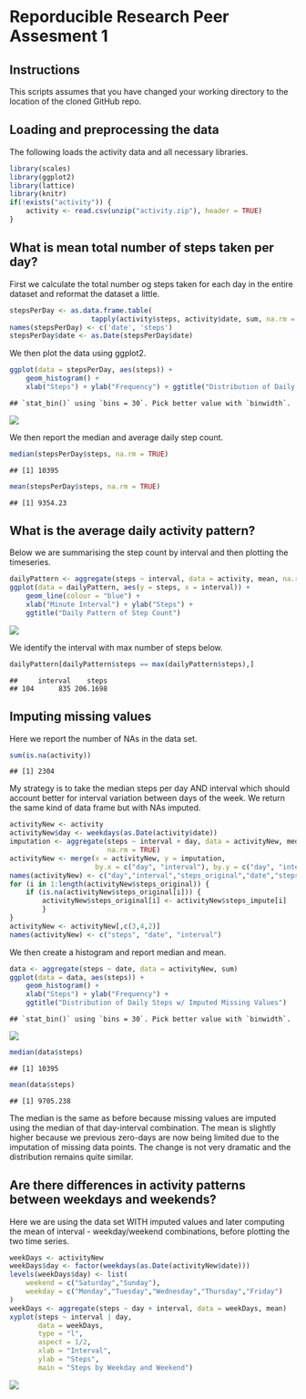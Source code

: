 # Reporducible Research Peer Assesment 1

## Instructions
This scripts assumes that you have changed your working directory to the 
location of the cloned GitHub repo.

## Loading and preprocessing the data
The following loads the activity data and all necessary libraries.

```r
library(scales)
library(ggplot2)
library(lattice)
library(knitr)
if(!exists("activity")) {
    activity <- read.csv(unzip("activity.zip"), header = TRUE)
}
```

## What is mean total number of steps taken per day?
First we calculate the total number og steps taken for each day in the entire 
dataset and reformat the dataset a little.

```r
stepsPerDay <- as.data.frame.table(
                    tapply(activity$steps, activity$date, sum, na.rm = TRUE))
names(stepsPerDay) <- c('date', 'steps')
stepsPerDay$date <- as.Date(stepsPerDay$date)
```

We then plot the data using ggplot2.

```r
ggplot(data = stepsPerDay, aes(steps)) + 
    geom_histogram() +
    xlab("Steps") + ylab("Frequency") + ggtitle("Distribution of Daily Steps")
```

```
## `stat_bin()` using `bins = 30`. Pick better value with `binwidth`.
```

![](PA1_template_files/figure-html/unnamed-chunk-3-1.png)<!-- -->

We then report the median and average daily step count.

```r
median(stepsPerDay$steps, na.rm = TRUE)
```

```
## [1] 10395
```

```r
mean(stepsPerDay$steps, na.rm = TRUE)
```

```
## [1] 9354.23
```

## What is the average daily activity pattern?
Below we are summarising the step count by interval and then plotting the
timeseries.

```r
dailyPattern <- aggregate(steps ~ interval, data = activity, mean, na.rm = TRUE)
ggplot(data = dailyPattern, aes(y = steps, x = interval)) + 
    geom_line(colour = "blue") +
    xlab("Minute Interval") + ylab("Steps") +
    ggtitle("Daily Pattern of Step Count")
```

![](PA1_template_files/figure-html/unnamed-chunk-5-1.png)<!-- -->

We identify the interval with max number of steps below.

```r
dailyPattern[dailyPattern$steps == max(dailyPattern$steps),]
```

```
##     interval    steps
## 104      835 206.1698
```

## Imputing missing values
Here we report the number of NAs in the data set.

```r
sum(is.na(activity))
```

```
## [1] 2304
```

My strategy is to take the median steps per day AND interval which should
account better for interval variation between days of the week.
We return the same kind of data frame but with NAs imputed.

```r
activityNew <- activity
activityNew$day <- weekdays(as.Date(activity$date))
imputation <- aggregate(steps ~ interval + day, data = activityNew, median,
                        na.rm = TRUE)
activityNew <- merge(x = activityNew, y = imputation, 
                     by.x = c("day", "interval"), by.y = c("day", "interval"))
names(activityNew) <- c("day","interval","steps_original","date","steps_impute")
for (i in 1:length(activityNew$steps_original)) {
    if (is.na(activityNew$steps_original[i])) {
        activityNew$steps_original[i] <- activityNew$steps_impute[i]
        }
}
activityNew <- activityNew[,c(3,4,2)]
names(activityNew) <- c("steps", "date", "interval")
```

We then create a histogram and report median and mean.

```r
data <- aggregate(steps ~ date, data = activityNew, sum)
ggplot(data = data, aes(steps)) + 
    geom_histogram() +
    xlab("Steps") + ylab("Frequency") + 
    ggtitle("Distribution of Daily Steps w/ Imputed Missing Values")
```

```
## `stat_bin()` using `bins = 30`. Pick better value with `binwidth`.
```

![](PA1_template_files/figure-html/unnamed-chunk-9-1.png)<!-- -->

```r
median(data$steps)
```

```
## [1] 10395
```

```r
mean(data$steps)
```

```
## [1] 9705.238
```

The median is the same as before because missing values are imputed using the
median of that day-interval combination. The mean is slightly higher because we 
previous zero-days are now being limited due to the imputation of missing data 
points. The change is not very dramatic and the distribution remains quite
similar.

## Are there differences in activity patterns between weekdays and weekends?
Here we are using the data set WITH imputed values and later computing the mean
of interval - weekday/weekend combinations, before plotting the two time series.

```r
weekDays <- activityNew
weekDays$day <- factor(weekdays(as.Date(activityNew$date)))
levels(weekDays$day) <- list(
    weekend = c("Saturday","Sunday"),
    weekday = c("Monday","Tuesday","Wednesday","Thursday","Friday")
)
weekDays <- aggregate(steps ~ day + interval, data = weekDays, mean)
xyplot(steps ~ interval | day,
       data = weekDays,
       type = "l",
       aspect = 1/2,
       xlab = "Interval",
       ylab = "Steps",
       main = "Steps by Weekday and Weekend")
```

![](PA1_template_files/figure-html/unnamed-chunk-10-1.png)<!-- -->
